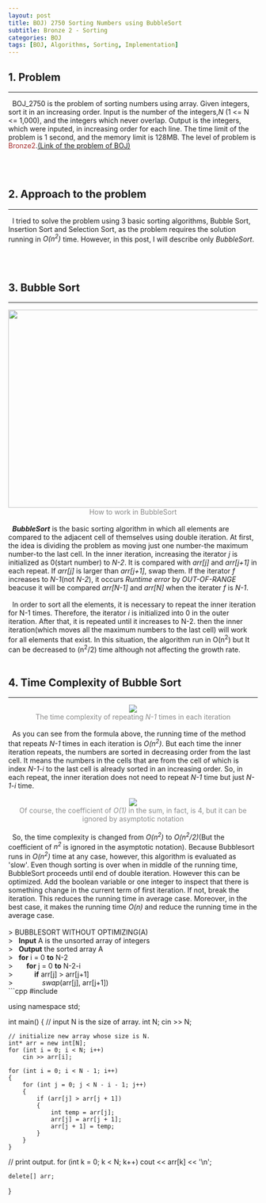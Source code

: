 ```yaml
---
layout: post
title: BOJ) 2750 Sorting Numbers using BubbleSort
subtitle: Bronze 2 - Sorting
categories: BOJ
tags: [BOJ, Algorithms, Sorting, Implementation]
---
```

<h2>1. Problem</h2>
<hr>
&nbsp;&nbsp;BOJ_2750 is the problem of sorting numbers using array. Given integers, sort it in an increasing order. Input is the number of the integers,<i>N</i> (1 <= N <= 1,000), and the integers which never overlap. Output is the integers, which were inputed, in increasing order for each line. The time limit of the problem is 1 second, and the memory limit is 128MB. The level of problem is <span style="color:brown">Bronze2</span>.<a href="https://www.acmicpc.net/problem/2750">(Link of the problem of BOJ)</a><br/>

<br/><br/>
<h2>2. Approach to the problem</h2>
<hr>
&nbsp;&nbsp;I tried to solve the problem using 3 basic sorting algorithms, Bubble Sort, Insertion Sort and Selection Sort, as the problem requires the solution running in <i>O(n<sup>2</sup>)</i> time. However, in this post, I will describe only <I>BubbleSort</I>.<br/>

<br/><br/>
<h2>3. Bubble Sort</h2>
<hr>
<center><img src = "https://user-images.githubusercontent.com/80208196/152556358-71d25c22-ed38-4593-9daf-05424d1335d3.png" width="800" height="400"></center>
<center><span style = "opacity:0.5">How to work in BubbleSort</span></center>
<br/>
&nbsp;&nbsp;<I><b>BubbleSort</b></I> is the basic sorting algorithm in which all elements are compared to the adjacent cell of themselves using double iteration. At first, the idea is dividing the problem as moving just one number-the maximum number-to the last cell. In the inner iteration, increasing the iterator <I>j</I> is initialized as 0(start number) to <i>N-2</i>. It is compared with <i>arr[j]</i> and <i>arr[j+1]</i> in each repeat. If <i>arr[j]</i> is larger than <i>arr[j+1]</i>, swap them.  If the iterator <i>f</i> increases to <i>N-1</i>(not <i>N-2</i>), it occurs <I>Runtime error</I> by <I>OUT-OF-RANGE</I> beacuse it will be compared <i>arr[N-1]</i> and <i>arr[N]</i> when the iterater <i>f</i> is <i>N-1</i>.
<br/><br/>
&nbsp;&nbsp;In order to sort all the elements, it is necessary to repeat the inner iteration for N-1 times. Therefore, the iterator <I>i</I> is initialized into 0 in the outer iteration. After that, it is repeated until it increases to N-2. then the inner iteration(which moves all the maximum numbers to the last cell) will work for all elements that exist. In this situation, the algorithm run in O&#40;n<sup>2</sup>&#41; but It can be decreased to &#40;n<sup>2</sup>/2&#41; time although not affecting the growth rate.
<br/><br/>

<h2>4. Time Complexity of Bubble Sort</h2>
<hr>
<center><img src = "https://user-images.githubusercontent.com/80208196/212692324-d8780d14-17b3-4b91-9461-4fdd5684207f.png"></center>

<center><span style = "opacity:0.5">The time complexity of repeating <i>N-1</i> times in each iteration</span></center>
<br/>
&nbsp;&nbsp;As you can see from the formula above, the running time of the method that repeats <i>N-1</i> times in each iteration is <i>O(n<sup>2</sup>)</i>. But each time the inner iteration repeats, the numbers are sorted in decreasing order from the last cell. It means the numbers in the cells that are from the cell of which is index <i>N-1-i</i> to the last cell is already sorted in an increasing order. So, in each repeat, the inner iteration does not need to repeat <i>N-1</i> time but just <i>N-1-i</i> time.
<br/><br/>
<center><img src = "https://user-images.githubusercontent.com/80208196/212692236-8a7bf723-df1c-46a3-993a-1f1e762e67dc.png"></center>
<center><span style = "opacity:0.5">Of course, the coefficient of <i>O(1)</i> in the sum, in fact, is 4, but it can be ignored by asymptotic notation </span></center>
<br/>
&nbsp;&nbsp;So, the time complexity is changed from <i>O(n<sup>2</sup>)</i> to <i>O(n<sup>2</sup>/2)</i>(But the coefficient of <i>n<sup>2</sup></i> is ignored in the asymptotic notation). Because Bubblesort runs in <i>O(n<sup>2</sup>)</i> time at any case, however, this algorithm is evaluated as 'slow'. Even though sorting is over when in middle of the running time, BubbleSort proceeds until end of double iteration. However this can be optimized. Add the boolean variable or one integer to inspect that there is something change in the current term of first iteration. If not, break the iteration. This reduces the running time in average case. Moreover, in the best case, it makes the running time <i>O(n)</i> and reduce the running time in the average case.
<br/><br/>
> BUBBLESORT WITHOUT OPTIMIZING(A) <br/>
> &nbsp;&nbsp;<b>Input</b> A is the unsorted array of integers<br/>
> &nbsp;&nbsp;<b>Output</b> the sorted array A<br/>
> &nbsp;&nbsp;<b>for</b> i = 0 <b>to</b> N-2<br/>
> &nbsp;&nbsp;&nbsp;&nbsp;&nbsp;&nbsp;<b>for</b> j = 0 <b>to</b> N-2-i<br/>
> &nbsp;&nbsp;&nbsp;&nbsp;&nbsp;&nbsp;&nbsp;&nbsp;&nbsp;&nbsp;<b>if</b> arr&#91;j&#93; &#62; arr&#91;j+1&#93;<br/>
> &nbsp;&nbsp;&nbsp;&nbsp;&nbsp;&nbsp;&nbsp;&nbsp;&nbsp;&nbsp;&nbsp;&nbsp;&nbsp;&nbsp;<i>swap</i>&#40;arr&#91;j&#93;, arr&#91;j+1&#93;&#41;

<br/>
```cpp
#include<iostream>

using namespace std;

int main()
{
    // input N is the size of array.
    int N;
    cin >> N;
 
    // initialize new array whose size is N.
    int* arr = new int[N];
    for (int i = 0; i < N; i++)
        cin >> arr[i];
 
    for (int i = 0; i < N - 1; i++)
    {
        for (int j = 0; j < N - i - 1; j++)
        {
            if (arr[j] > arr[j + 1])
            {
                int temp = arr[j];
                arr[j] = arr[j + 1];
                arr[j + 1] = temp;
            }
        }
    }
 
 // print output.
    for (int k = 0; k < N; k++) cout << arr[k] << '\n';
 
    delete[] arr;
}
```